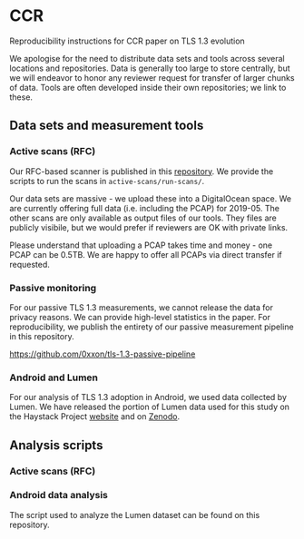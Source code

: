 # CCR
Reproducibility instructions for CCR paper on TLS 1.3 evolution

We apologise for the need to distribute data sets and tools across several locations and repositories. Data is generally too large to store centrally, but we will endeavor to honor any reviewer request for transfer of larger chunks of data. Tools are often developed inside their own repositories; we link to these.

## Data sets and measurement tools

### Active scans (RFC)

Our RFC-based scanner is published in this [repository](https://github.com/ralphholz-usyd/goscanner/). We provide the scripts to run the scans in `active-scans/run-scans/`.

Our data sets are massive - we upload these into a DigitalOcean space. We are currently offering full data (i.e. including the PCAP) for 2019-05. The other scans are only available as output files of our tools. They files are publicly visibile, but we would prefer if reviewers are OK with private links.

Please understand that uploading a PCAP takes time and money - one PCAP can be 0.5TB. We are happy to offer all PCAPs via direct transfer if requested.

### Passive monitoring

For our passive TLS 1.3 measurements, we cannot release the data for privacy reasons. We can provide high-level statistics in the paper. For reproducibility, we publish the entirety of our passive measurement pipeline in this repository.

https://github.com/0xxon/tls-1.3-passive-pipeline

### Android and Lumen

For our analysis of TLS 1.3 adoption in Android, we used data collected by Lumen. We have released the portion of Lumen data used for this study on the Haystack Project [website](https://haystack.mobi/datasets) and on [Zenodo](https://zenodo.org).

## Analysis scripts

### Active scans (RFC)



### Android data analysis

The script used to analyze the Lumen dataset can be found on this repository.
